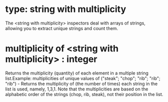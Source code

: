 # type: string with multiplicity

The &lt;string with multiplicity&gt; inspectors deal with arrays of strings, allowing you to extract unique strings and count them.

# multiplicity of &lt;string with multiplicity&gt; : integer

Returns the multiplicity (quantity) of each element in a multiple string list.Example: multiplicities of unique values of ("steak"; "chop"; "rib"; "rib"; "rib") - Returns the multiplicity of (the number of times) each string in the list is used, namely, 1,3,1. Note that the multiplicities are based on the alphabetic order of the strings (chop, rib, steak), not their position in the list.
